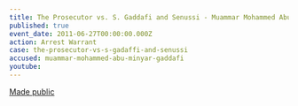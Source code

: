 ```yaml
---
title: The Prosecutor vs. S. Gaddafi and Senussi - Muammar Mohammed Abu Minyar Gaddafi - Arrest Warrant
published: true
event_date: 2011-06-27T00:00:00.000Z
action: Arrest Warrant
case: the-prosecutor-vs-s-gadaffi-and-senussi
accused: muammar-mohammed-abu-minyar-gaddafi
youtube:
---
```



[Made public](http://www.icc-cpi.int/iccdocs/doc/doc1099321.pdf)